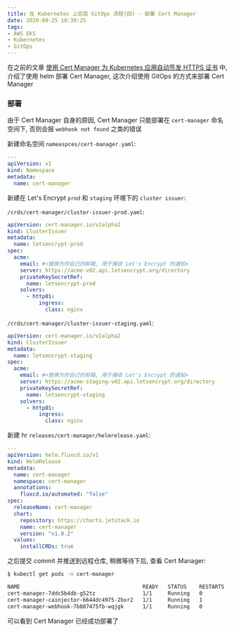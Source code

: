 ```yaml
---
title: 在 Kubernetes 上实现 GitOps 流程(四) - 部署 Cert Manager
date: 2020-09-25 10:39:25
tags:
- AWS EKS
- Kubernetes
- GitOps
---
```


在之前的文章 [使用 Cert Manager 为 Kubernetes 应用自动签发 HTTPS 证书](/post/使用-Cert-Manager-为-Kubernetes-应用自动签发-HTTPS-证书) 中, 介绍了使用 helm 部署 Cert Manager, 这次介绍使用 GitOps 的方式来部署 Cert Manager

### 部署

由于 Cert Manager 自身的原因, Cert Manager 只能部署在 `cert-manager` 命名空间下, 否则会报 `webhook not found` 之类的错误

新建命名空间 `nameaspces/cert-manager.yaml`:

```yaml
---
apiVersion: v1
kind: Namespace
metadata:
  name: cert-manager
```

新建在 Let's Encrypt `prod` 和 `staging` 环境下的 `cluster issuer`:

`/crds/cert-manager/cluster-issuer-prod.yaml`:

```yaml
apiVersion: cert-manager.io/v1alpha2
kind: ClusterIssuer
metadata:
  name: letsencrypt-prod
spec:
  acme:
    email: #<替换为你自己的邮箱, 用于接收 Let's Encrypt 的通知>
    server: https://acme-v02.api.letsencrypt.org/directory
    privateKeySecretRef:
      name: letsencrypt-prod
    solvers:
      - http01:
          ingress:
            class: nginx
```

`/crds/cert-manager/cluster-issuer-staging.yaml`:

```yaml
apiVersion: cert-manager.io/v1alpha2
kind: ClusterIssuer
metadata:
  name: letsencrypt-staging
spec:
  acme:
    email: #<替换为你自己的邮箱, 用于接收 Let's Encrypt 的通知>
    server: https://acme-staging-v02.api.letsencrypt.org/directory
    privateKeySecretRef:
      name: letsencrypt-staging
    solvers:
      - http01:
          ingress:
            class: nginx
```

新建 hr `releases/cert-manager/helmrelease.yaml`:

```yaml
---
apiVersion: helm.fluxcd.io/v1
kind: HelmRelease
metadata:
  name: cert-manager
  namespace: cert-manager
  annotations:
    fluxcd.io/automated: "false"
spec:
  releaseName: cert-manager
  chart:
    repository: https://charts.jetstack.io
    name: cert-manager
    version: "v1.0.2"
  values:
    installCRDs: true
```

之后提交 commit 并推送到远程仓库, 稍微等待下后, 查看 Cert Manager:

```bash
$ kubectl get pods -n cert-manager

NAME                                       READY   STATUS    RESTARTS   AGE
cert-manager-7ddc5b4db-g52tz               1/1     Running   0          18s
cert-manager-cainjector-6644dc4975-2bxr2   1/1     Running   1          18s
cert-manager-webhook-7b887475fb-wqjgk      1/1     Running   0          18s
```

可以看到 Cert Manager 已经成功部署了

